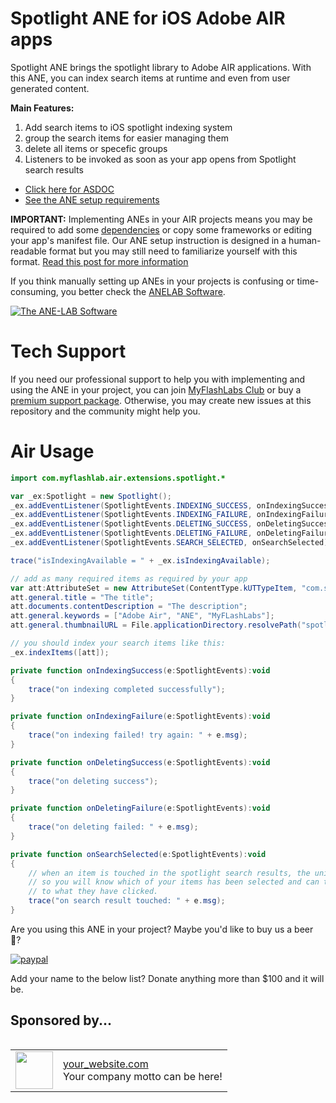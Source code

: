 # Spotlight ANE for iOS Adobe AIR apps #
Spotlight ANE brings the spotlight library to Adobe AIR applications. With this ANE, you can index search items at runtime and even from user generated content.

**Main Features:**
1. Add search items to iOS spotlight indexing system
1. group the search items for easier managing them
1. delete all items or specefic groups
1. Listeners to be invoked as soon as your app opens from Spotlight search results

* [Click here for ASDOC](https://myflashlab.github.io/asdoc/com/myflashlab/air/extensions/spotlight/package-detail.html)
* [See the ANE setup requirements](https://github.com/myflashlab/Spotlight-ANE/blob/master/src/ANE/extension.xml)

**IMPORTANT:** Implementing ANEs in your AIR projects means you may be required to add some [dependencies](https://github.com/myflashlab/common-dependencies-ANE) or copy some frameworks or editing your app's manifest file. Our ANE setup instruction is designed in a human-readable format but you may still need to familiarize yourself with this format. [Read this post for more information](https://www.myflashlabs.com/understanding-ane-setup-instruction/)

If you think manually setting up ANEs in your projects is confusing or time-consuming, you better check the [ANELAB Software](https://github.com/myflashlab/ANE-LAB/).

[![The ANE-LAB Software](https://www.myflashlabs.com/wp-content/uploads/2017/12/myflashlabs-ANE-LAB_features.jpg)](https://github.com/myflashlab/ANE-LAB/)

# Tech Support #
If you need our professional support to help you with implementing and using the ANE in your project, you can join [MyFlashLabs Club](https://www.myflashlabs.com/product/myflashlabs-club-membership/) or buy a [premium support package](https://www.myflashlabs.com/product/myflashlabs-support/). Otherwise, you may create new issues at this repository and the community might help you.

# Air Usage
```actionscript
import com.myflashlab.air.extensions.spotlight.*

var _ex:Spotlight = new Spotlight();
_ex.addEventListener(SpotlightEvents.INDEXING_SUCCESS, onIndexingSuccess);
_ex.addEventListener(SpotlightEvents.INDEXING_FAILURE, onIndexingFailure);
_ex.addEventListener(SpotlightEvents.DELETING_SUCCESS, onDeletingSuccess);
_ex.addEventListener(SpotlightEvents.DELETING_FAILURE, onDeletingFailure);
_ex.addEventListener(SpotlightEvents.SEARCH_SELECTED, onSearchSelected);

trace("isIndexingAvailable = " + _ex.isIndexingAvailable);

// add as many required items as required by your app
var att:AttributeSet = new AttributeSet(ContentType.kUTTypeItem, "com.site.uniquIdentifier.1", "domain.identifier.1");
att.general.title = "The title";
att.documents.contentDescription = "The description";
att.general.keywords = ["Adobe Air", "ANE", "MyFLashLabs"];
att.general.thumbnailURL = File.applicationDirectory.resolvePath("spotlightIcon.jpg").nativePath;

// you should index your search items like this:
_ex.indexItems([att]);

private function onIndexingSuccess(e:SpotlightEvents):void
{
	trace("on indexing completed successfully");
}

private function onIndexingFailure(e:SpotlightEvents):void
{
	trace("on indexing failed! try again: " + e.msg);
}

private function onDeletingSuccess(e:SpotlightEvents):void
{
	trace("on deleting success");
}

private function onDeletingFailure(e:SpotlightEvents):void
{
	trace("on deleting failed: " + e.msg);
}

private function onSearchSelected(e:SpotlightEvents):void
{
	// when an item is touched in the spotlight search results, the unique identifier will be delivered here
	// so you will know which of your items has been selected and can take the user to a specefic page related
	// to what they have clicked.
	trace("on search result touched: " + e.msg);
}
```

Are you using this ANE in your project? Maybe you'd like to buy us a beer :beer:?

[![paypal](https://www.paypalobjects.com/en_US/i/btn/btn_donateCC_LG.gif)](https://www.paypal.com/cgi-bin/webscr?cmd=_donations&business=payments@myflashlabs.com&lc=US&item_name=Donation+to+Spotlight+ANE&no_note=0&cn=&currency_code=USD&bn=PP-DonationsBF:btn_donateCC_LG.gif:NonHosted)

Add your name to the below list? Donate anything more than $100 and it will be.

## Sponsored by... ##
<table align="left">
    <tr>
        <td align="left"><img src="https://via.placeholder.com/128?text=LOGO" width="60" height="60"></td>
        <td align="left"><a href="#">your_website.com</a><br>Your company motto can be here!</td>
    </tr>
</table>